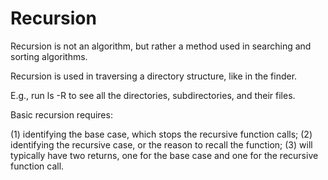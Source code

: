 # Recursion

Recursion is not an algorithm, but rather a method used in searching and sorting algorithms.

Recursion is used in traversing a directory structure, like in the finder.

E.g., run ls -R to see all the directories, subdirectories, and their files.

Basic recursion requires:

(1) identifying the base case, which stops the recursive function calls;
(2) identifying the recursive case, or the reason to recall the function;
(3) will typically have two returns, one for the base case and one for the recursive function call.
